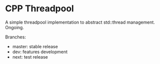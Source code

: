 # CPP Threadpool

A simple threadpool implementation to abstract std::thread management.
Ongoing.

Branches:

- master: stable release
- dev: features development
- next: test release
